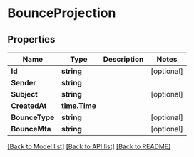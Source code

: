 # BounceProjection

## Properties

Name | Type | Description | Notes
------------ | ------------- | ------------- | -------------
**Id** | **string** |  | [optional] 
**Sender** | **string** |  | 
**Subject** | **string** |  | [optional] 
**CreatedAt** | [**time.Time**](time.Time) |  | 
**BounceType** | **string** |  | [optional] 
**BounceMta** | **string** |  | [optional] 

[[Back to Model list]](../README#documentation-for-models) [[Back to API list]](../README#documentation-for-api-endpoints) [[Back to README]](../README)



